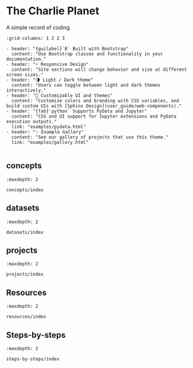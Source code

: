 # The Charlie Planet
A simple record of coding.

```{gallery-grid}
:grid-columns: 1 2 2 3

- header: "{guilabel}`B` Built with Bootstrap"
  content: "Use Bootstrap classes and functionality in your documentation."
- header: "⚡ Responsive Design"
  content: "Site sections will change behavior and size at different screen sizes."
- header: "🌗 Light / Dark theme"
  content: "Users can toggle between light and dark themes interactively."
- header: "🎨 Customizable UI and themes"
  content: "Customize colors and branding with CSS variables, and build custom UIs with [Sphinx Design](user_guide/web-components)."
- header: "{fab}`python` Supports PyData and Jupyter"
  content: "CSS and UI support for Jupyter extensions and PyData execution outputs."
  link: "examples/pydata.html"
- header: "💡 Example Gallery"
  content: "See our gallery of projects that use this theme."
  link: "examples/gallery.html"
```

```{seealso}

```

## concepts


```{toctree}
:maxdepth: 2

concepts/index
```

## datasets


```{toctree}
:maxdepth: 2

datasets/index
```
## projects


```{toctree}
:maxdepth: 2

projects/index
```

## Resources


```{toctree}
:maxdepth: 2

resources/index
```

## Steps-by-steps



```{toctree}
:maxdepth: 2

steps-by-steps/index
```